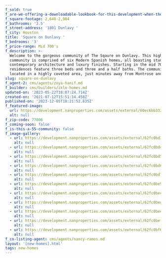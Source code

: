 ```yaml
---
f_sold: true
f_are-we-offering-a-downloadable-lookbook-for-this-development-when-they-submit-their-contact-info: false
f_square-footage: 2,648-2,984
f_bathrooms: '3.5'
f_street-address: '1801 Dunlavy '
f_city: Houston
title: 'Square on Dunlavy '
f_bedrooms: '3'
f_price-range: Mid 700's
f_description: >-
  Welcome to the gorgeous community of The Sqaure on Dunlavy. This high-end
  community is comprised of six Modern Spanish homes, all boasting stunning
  contemporary architecture and luxury finishes. Starting in the mid 700s, the
  residences feature three beds and three and a half baths. The community is
  located in a highly coveted area, just minutes away from Montrose and Midtown.
slug: square-on-dunlavy
f_agent-2: cms/agents/zoya-hanif.md
f_builder: cms/builders/iklo-homes.md
updated-on: '2023-05-22T18:07:24.714Z'
created-on: '2021-07-12T15:51:14.458Z'
published-on: '2023-12-05T18:21:52.835Z'
f_featured-image:
  url: https://development.nanproperties.com/assets/external/60ec6bb332f1c4c0dcca9042_final20rendering20_20041024_1.jpg
  alt: null
f_zip-code: 77006
f_coming-soon: false
f_is-this-a-55-community: false
f_image-gallery:
  - url: https://development.nanproperties.com/assets/external/62fc0bd3ef5931ae58e0f36a_dji_0179.jpg
    alt: null
  - url: https://development.nanproperties.com/assets/external/62fc0bd4bd311bcfef4933dd_dji_0180.jpg
    alt: null
  - url: https://development.nanproperties.com/assets/external/62fc0bd5c434410493202d03_dji_0182.jpg
    alt: null
  - url: https://development.nanproperties.com/assets/external/62fc0bd6bec704287b9131d3_dji_0183.jpg
    alt: null
  - url: https://development.nanproperties.com/assets/external/62fc0bd7bd311b1080493517_dji_0184.jpg
    alt: null
  - url: https://development.nanproperties.com/assets/external/62fc0be9caa606d24256da12_dji_0185.jpg
    alt: null
  - url: https://development.nanproperties.com/assets/external/62fc0becbec70463cc913883_dji_0186.jpg
    alt: null
  - url: https://development.nanproperties.com/assets/external/62fc0bed01e32be6de85413a_dji_0187.jpg
    alt: null
  - url: https://development.nanproperties.com/assets/external/62fc0bee80d53ad07cdbe19d_dsc00733-2.jpg
    alt: null
  - url: https://development.nanproperties.com/assets/external/62fc0befbec7042e6091391e_dsc00735-2.jpg
    alt: null
  - url: https://development.nanproperties.com/assets/external/62fc0bf6bec70462fc913a21_dsc00736-2.jpg
    alt: null
f_co-listing-agent: cms/agents/nancy-ramos.md
layout: '[new-homes].html'
tags: new-homes
---
```



